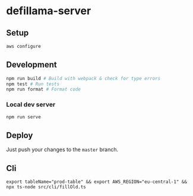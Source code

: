 # defillama-server

## Setup
```bash
aws configure
```

## Development
```bash
npm run build # Build with webpack & check for type errors
npm test # Run tests
npm run format # Format code
```

### Local dev server
```bash
npm run serve
```

## Deploy
Just push your changes to the `master` branch.

## Cli
```
export tableName="prod-table" && export AWS_REGION="eu-central-1" && npx ts-node src/cli/fillOld.ts
```
